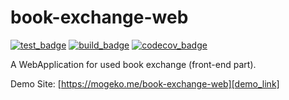 # book-exchange-web

[![test_badge]][test_link] [![build_badge]][build_link] [![codecov_badge]][codecov_link]

A WebApplication for used book exchange (front-end part).

Demo Site: [https://mogeko.me/book-exchange-web][demo_link]

<!-- badges -->
[test_badge]: https://github.com/mogeko/book-exchange-web/actions/workflows/test.yml/badge.svg
[build_badge]: https://github.com/mogeko/book-exchange-web/actions/workflows/build.yml/badge.svg
[codecov_badge]: https://codecov.io/gh/mogeko/book-exchange-web/branch/master/graph/badge.svg?token=g4f1T2nsMm

<!-- links -->
[demo_link]: https://mogeko.github.io/book-exchange-web
[test_link]: https://github.com/mogeko/book-exchange-web/actions/workflows/test.yml
[build_link]: https://github.com/mogeko/book-exchange-web/actions/workflows/build.yml
[codecov_link]: https://codecov.io/gh/mogeko/book-exchange-web
